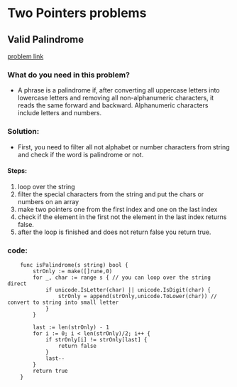 # Two Pointers problems

## Valid Palindrome
[problem link](https://leetcode.com/problems/valid-palindrome)

### What do you need in this problem?
* A phrase is a palindrome if, after converting all uppercase letters into lowercase letters and removing all non-alphanumeric characters, it reads the same forward and backward. Alphanumeric characters include letters and numbers.

### Solution:
* First, you need to filter all not alphabet or number characters from string and check if the word is palindrome or not.
#### Steps:
1. loop over the string 
2. filter the special characters from the string and put the chars or numbers on an array
3. make two pointers one from the first index and one on the last index
4. check if the element in the first not the element in the last index returns false.
5. after the loop is finished and does not return false you return true.

### code:
```
    func isPalindrome(s string) bool {
    	strOnly := make([]rune,0)
    	for _, char := range s { // you can loop over the string direct
    		if unicode.IsLetter(char) || unicode.IsDigit(char) {
    			strOnly = append(strOnly,unicode.ToLower(char)) // convert to string into small letter
    		}
    	}
    
    	last := len(strOnly) - 1 
    	for i := 0; i < len(strOnly)/2; i++ {
    		if strOnly[i] != strOnly[last] {
    			return false
    		}
    		last--
    	}
    	return true
    }
```